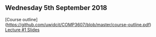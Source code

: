 ## Wednesday 5th September 2018
[Course outline] (https://github.com/uwidcit/COMP3607/blob/master/course-outline.pdf)
[Lecture #1 Slides](https://github.com/uwidcit/COMP3607/blob/master/lecture-1-deck.pdf)
